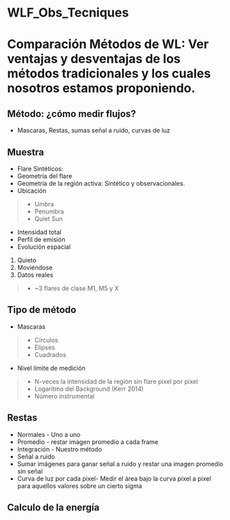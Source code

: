 # WLF_Obs_Tecniques

# Comparación Métodos de WL: Ver ventajas y desventajas de los métodos tradicionales y los cuales nosotros estamos proponiendo.
## Método: ¿cómo medir flujos?
* Mascaras, Restas, sumas señal a ruido, curvas de luz

## Muestra
* Flare Sintéticos:
* Geometría del flare
* Geometría de la región activa: Sintético y observacionales.
* Ubicación

> + Umbra
> + Penumbra
> + Quiet Sun

* Intensidad total
* Perfil de emisión
* Evolución espacial

1. Quieto
2. Moviéndose
3. Datos reales 

> + ~3 flares de clase M1, M5 y X

## Tipo de método

* Mascaras
> + Círculos
> + Elipses
> + Cuadrados

* Nivel límite de medición
> + N-veces la intensidad de la región sin flare pixel por pixel
> + Logaritmo del Background (Kerr 2014)
> + Número instrumental

## Restas
* Normales - Uno a uno
* Promedio - restar imagen promedio a cada frame
* Integración - Nuestro método
* Señal a ruido
* Sumar imágenes para ganar señal a ruido y restar una imagen promedio sin señal
* Curva de luz por cada pixel- Medir el área bajo la curva pixel a pixel para aquellos valores sobre un cierto sigma

## Calculo de la energía 
